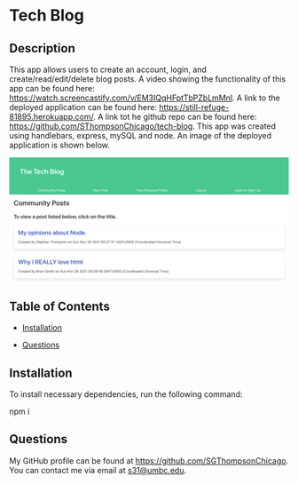 # Tech Blog


  ## Description

  This app allows users to create an account, login, and create/read/edit/delete blog posts. A video showing the functionality of this app can be found here: https://watch.screencastify.com/v/EM3IQqHFptTbPZbLmMnl. A link to the deployed application can be found here: https://still-refuge-81895.herokuapp.com/. A link tot he github repo can be found here: https://github.com/SThompsonChicago/tech-blog. This app was created using handlebars, express, mySQL and node. An image of the deployed application is shown below. 

  ![Image of deployed app.](appimage.png)

  ## Table of Contents

  * [Installation](#installation)

  * [Questions](#questions)

  ## Installation

  To install necessary dependencies, run the following command:

  npm i

  ## Questions

  My GitHub profile can be found at https://github.com/SGThompsonChicago.
  You can contact me via email at s31@umbc.edu.

  

